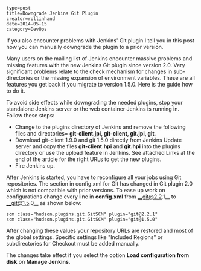 ~~~~~~
type=post
title=Downgrade Jenkins Git Plugin
creator=rollinhand
date=2014-05-15
category=DevOps
~~~~~~
If you also encounter problems with Jenkins' Git plugin I tell you in this post how you 
can manually downgrade the plugin to a prior version.&nbsp;

<!--more-->

Many users on the mailing list of Jenkins encounter massive problems and missing features 
with the new Jenkins Git plugin since version 2.0. Very significant problems relate to 
the check mechanism for changes in sub-directories or the missing expansion of environment 
variables. These are all features you get back if you migrate to version 1.5.0. 
Here is the guide how to do it.

To avoid side effects while downgrading the needed plugins, stop your standalone Jenkins 
server or the web container Jenkins is running in. Follow these steps:

* Change to the plugins directory of Jenkins and remove the following files and directories=
__git-client.jpi, git-client, git.jpi, git__.
* Download git-client 1.9.0 and git 1.5.0 directly from Jenkins Update server and copy 
the files __git-client.hpi__ and __git.hpi__ into the plugins directory or use the upload 
feature in Jenkins. See attached Links at the end of the article for the right URLs
to get the new plugins.
* Fire Jenkins up.

After Jenkins is started, you have to reconfigure all your jobs using Git repositories. 
The section in config.xml for Git has changed in Git plugin 2.0 which is not compatible 
with prior versions. To ease up work on configurations change every line in **config.xml** 
from __git@2.2.1__ to __git@1.5.0__ as shown below:

```
scm class="hudson.plugins.git.GitSCM" plugin="git@2.2.1"
scm class="hudson.plugins.git.GitSCM" plugin="git@1.5.0"
```

After changing these values your repository URLs are restored and most of the global 
settings. Specific settings like "Included Regions" or subdirectories for Checkout 
must be added manually.

The changes take effect if you select the option **Load configuration from disk** on **Manage Jenkins**.
